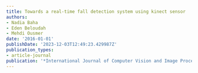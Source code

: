 ```yaml
---
title: Towards a real-time fall detection system using kinect sensor
authors:
- Nadia Baha
- Eden Beloudah
- Mehdi Ousmer
date: '2016-01-01'
publishDate: '2023-12-03T12:49:23.429987Z'
publication_types:
- article-journal
publication: '*International Journal of Computer Vision and Image Processing (IJCVIP)*'
---
```

